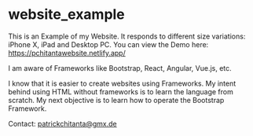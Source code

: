 # website_example
This is an Example of my Website.
It responds to different size variations: iPhone X, iPad and Desktop PC.
You can view the Demo here: https://pchitantawebsite.netlify.app/

I am aware of Frameworks like Bootstrap, React, Angular, Vue.js, etc. 

I know that it is easier to create websites using Frameworks. My intent behind using HTML without frameworks is to learn the language from scratch.
My next objective is to learn how to operate the Bootstrap Framework.

Contact: patrickchitanta@gmx.de
